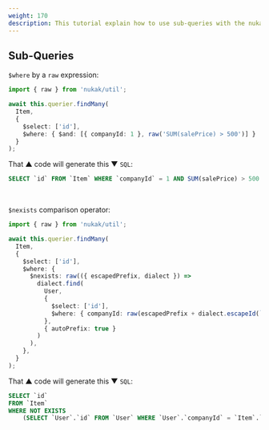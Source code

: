 ```yaml
---
weight: 170
description: This tutorial explain how to use sub-queries with the nukak orm.
---
```


## Sub-Queries

`$where` by a `raw` expression:

```ts
import { raw } from 'nukak/util';

await this.querier.findMany(
  Item,
  {
    $select: ['id'],
    $where: { $and: [{ companyId: 1 }, raw('SUM(salePrice) > 500')] }
  }
);
```

That &#9650; code will generate this &#9660; `SQL`:

```sql
SELECT `id` FROM `Item` WHERE `companyId` = 1 AND SUM(salePrice) > 500
```

&nbsp;

`$nexists` comparison operator:

```ts
import { raw } from 'nukak/util';

await this.querier.findMany(
  Item,
  {
    $select: ['id'],
    $where: {
      $nexists: raw(({ escapedPrefix, dialect }) =>
        dialect.find(
          User,
          {
            $select: ['id'],
            $where: { companyId: raw(escapedPrefix + dialect.escapeId(`companyId`)) },
          },
          { autoPrefix: true }
        )
      ),
    },
  }
);
```

That &#9650; code will generate this &#9660; `SQL`:

```sql
SELECT `id`
FROM `Item`
WHERE NOT EXISTS
    (SELECT `User`.`id` FROM `User` WHERE `User`.`companyId` = `Item`.`companyId`)
```

